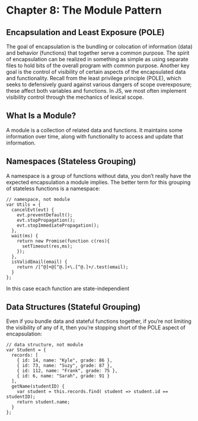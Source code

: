 # Chapter 8: The Module Pattern

## Encapsulation and Least Exposure (POLE)

The goal of encapsulation is the bundling or colocation of information (data) and behavior (functions) that together serve a common purpose.
The spirit of encapsulation can be realized in something as simple as using separate files to hold bits of the overall program with common purpose. 
Another key goal is the control of visibility of certain aspects of the encapsulated data and functionality. Recall from the least privilege principle (POLE), which seeks to defensively guard against various dangers of scope overexposure; these affect both variables and functions. In JS, we most often implement visibility control through the mechanics of lexical scope.

## What Is a Module?

A module is a collection of related data and functions. It maintains some information over time, along with functionality to access and update that information.

## Namespaces (Stateless Grouping)

A namespace is a group of functions without data, you don’t really have the expected encapsulation a module implies. The better term for this grouping of stateless functions is a namespace:

```
// namespace, not module
var Utils = { 
  cancelEvt(evt) {
    evt.preventDefault();
    evt.stopPropagation();
    evt.stopImmediatePropagation();
  }, 
  wait(ms) {
    return new Promise(function c(res){ 
      setTimeout(res,ms);
    }); 
  },
  isValidEmail(email) {
    return /[^@]+@[^@.]+\.[^@.]+/.test(email);
  } 
};
```

In this case ecach function are state-independient

## Data Structures (Stateful Grouping)

Even if you bundle data and stateful functions together, if you’re not limiting the visibility of any of it, then you’re stopping short of the POLE aspect of encapsulation:

```
// data structure, not module
var Student = { 
  records: [
    { id: 14, name: "Kyle", grade: 86 },
    { id: 73, name: "Suzy", grade: 87 },
    { id: 112, name: "Frank", grade: 75 },
    { id: 6, name: "Sarah", grade: 91 }
  ],
  getName(studentID) {
    var student = this.records.find( student => student.id == studentID);
    return student.name; 
  }
};
```